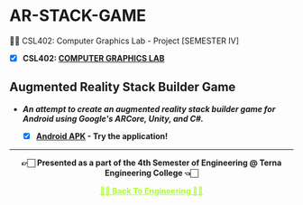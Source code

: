 # AR-STACK-GAME
 👍🏻 CSL402: Computer Graphics Lab - Project [SEMESTER IV]
 
  - [X] **CSL402: [COMPUTER GRAPHICS LAB](https://github.com/Amey-Thakur/COMPUTER-GRAPHICS-AND-COMPUTER-GRAPHICS-LAB)**
  
  
## Augmented Reality Stack Builder Game

 - **_An attempt to create an augmented reality stack builder game for Android using Google's ARCore, Unity, and C#._**
   
   - [X] **[Android APK](https://github.com/Amey-Thakur/AR-STACK-GAME/blob/main/AR-Stack-Game.apk?raw=true) - Try the application!**

---

<p align="center"> <b> 👉🏻 Presented as a part of the 4th Semester of Engineering @ Terna Engineering College 👈🏻 <b> </p>
 
<p align="center"><a href='https://github.com/Amey-Thakur/ACHIEVEMENTS#engineering', style='color: greenyellow;'> ✌🏻 Back To Engineering ✌🏻</p>
